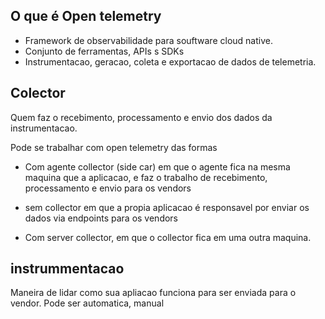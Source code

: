 ## O que é Open telemetry

- Framework de observabilidade para souftware cloud native.
- Conjunto de ferramentas, APIs s SDKs
- Instrumentacao, geracao, coleta e exportacao de dados de telemetria.

## Colector

Quem faz o recebimento, processamento e envio dos dados da instrumentacao.

Pode se trabalhar com open telemetry das formas

- Com agente collector (side car) em que o agente fica na mesma maquina que a aplicacao, e faz o trabalho de recebimento, processamento e envio para os vendors

- sem collector em que a propia aplicacao é responsavel por enviar os dados via endpoints para os vendors

- Com server collector, em que o collector fica em uma outra maquina.

## instrummentacao

Maneira de lidar como sua apliacao funciona para ser enviada para o vendor. 
Pode ser automatica, manual